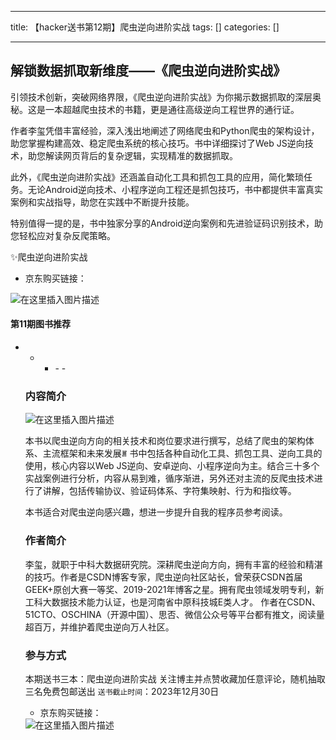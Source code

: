 
--- 
title:  【hacker送书第12期】爬虫逆向进阶实战 
tags: []
categories: [] 

---
## 解锁数据抓取新维度——《爬虫逆向进阶实战》

引领技术创新，突破网络界限，《爬虫逆向进阶实战》为你揭示数据抓取的深层奥秘。这是一本超越爬虫技术的书籍，更是通往高级逆向工程世界的通行证。

作者李玺凭借丰富经验，深入浅出地阐述了网络爬虫和Python爬虫的架构设计，助您掌握构建高效、稳定爬虫系统的核心技巧。书中详细探讨了Web JS逆向技术，助您解读网页背后的复杂逻辑，实现精准的数据抓取。

此外，《爬虫逆向进阶实战》还涵盖自动化工具和抓包工具的应用，简化繁琐任务。无论Android逆向技术、小程序逆向工程还是抓包技巧，书中都提供丰富真实案例和实战指导，助您在实践中不断提升技能。

特别值得一提的是，书中独家分享的Android逆向案例和先进验证码识别技术，助您轻松应对复杂反爬策略。

>  
 ✨爬虫逆向进阶实战 
 - 京东购买链接： 


<img src="https://img-blog.csdnimg.cn/direct/0e0a9c8adf0548be9a5cb11d0a00485c.jpeg#pic_center" alt="在这里插入图片描述">



#### 第11期图书推荐
- - <ul><li>- - 


### 内容简介

<img src="https://img-blog.csdnimg.cn/direct/aa3af841d2bb448295e159cc190d0c29.jpeg" alt="在这里插入图片描述">

本书以爬虫逆向方向的相关技术和岗位要求进行撰写，总结了爬虫的架构体系、主流框架和未来发展ꎮ 书中包括各种自动化工具、抓包工具、逆向工具的使用，核心内容以Web JS逆向、安卓逆向、小程序逆向为主。结合三十多个实战案例进行分析，内容从易到难，循序渐进，另外还对主流的反爬虫技术进行了讲解，包括传输协议、验证码体系、字符集映射、行为和指纹等。

本书适合对爬虫逆向感兴趣，想进一步提升自我的程序员参考阅读。

### 作者简介

>  
 李玺，就职于中科大数据研究院。深耕爬虫逆向方向，拥有丰富的经验和精湛的技巧。作者是CSDN博客专家，爬虫逆向社区站长，曾荣获CSDN首届GEEK+原创大赛一等奖、2019-2021年博客之星。拥有爬虫领域发明专利，新工科大数据技术能力认证，也是河南省中原科技城E类人才。 作者在CSDN、51CTO、OSCHINA（开源中国）、思否、微信公众号等平台都有推文，阅读量超百万，并维护着爬虫逆向万人社区。 


### 参与方式

>  
 本期送书三本：爬虫逆向进阶实战 关注博主并点赞收藏加任意评论，随机抽取三名免费包邮送出 `送书截止时间`：2023年12月30日 
 - 京东购买链接： 


<img src="https://img-blog.csdnimg.cn/direct/3d4f6acbbd994c83a5e8ad717943a1c4.jpeg#pic_center" alt="在这里插入图片描述">
